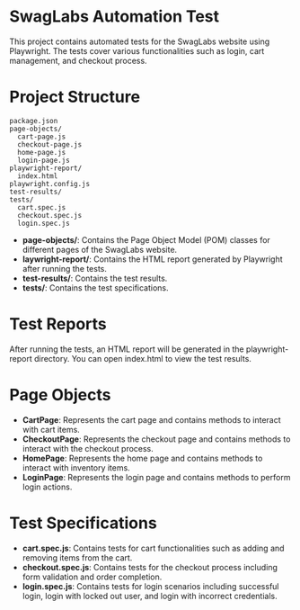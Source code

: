 # SwagLabs Automation Test
This project contains automated tests for the SwagLabs website using Playwright. The tests cover various functionalities such as login, cart management, and checkout process.

# Project Structure
```.gitignore
package.json
page-objects/
  cart-page.js
  checkout-page.js
  home-page.js
  login-page.js
playwright-report/
  index.html
playwright.config.js
test-results/
tests/
  cart.spec.js
  checkout.spec.js
  login.spec.js 
```
- **page-objects/**: Contains the Page Object Model (POM) classes for different pages of the SwagLabs website.
- **laywright-report/**: Contains the HTML report generated by Playwright after running the tests.
- **test-results/**: Contains the test results.
- **tests/**: Contains the test specifications.

# Test Reports 
After running the tests, an HTML report will be generated in the playwright-report directory. You can open index.html to view the test results.

# Page Objects
- **CartPage**: Represents the cart page and contains methods to interact with cart items.
- **CheckoutPage**: Represents the checkout page and contains methods to interact with the checkout process.
- **HomePage**: Represents the home page and contains methods to interact with inventory items.
- **LoginPage**: Represents the login page and contains methods to perform login actions.

# Test Specifications
- **cart.spec.js**: Contains tests for cart functionalities such as adding and removing items from the cart.
- **checkout.spec.js**: Contains tests for the checkout process including form validation and order completion.
- **login.spec.js**: Contains tests for login scenarios including successful login, login with locked out user, and login with incorrect credentials.

